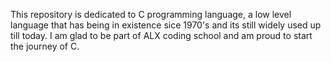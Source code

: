 This repository is dedicated to C programming language, a low level language that has being in existence sice 1970's and its still widely used up till today. I am glad to be part of ALX coding school and am proud to start the journey of C.
